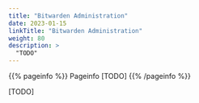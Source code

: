 ```yaml
---
title: "Bitwarden Administration"
date: 2023-01-15
linkTitle: "Bitwarden Administration"
weight: 80
description: >
  "TODO"
---
```


{{% pageinfo %}}
Pageinfo [TODO]
{{% /pageinfo %}}

[TODO]
